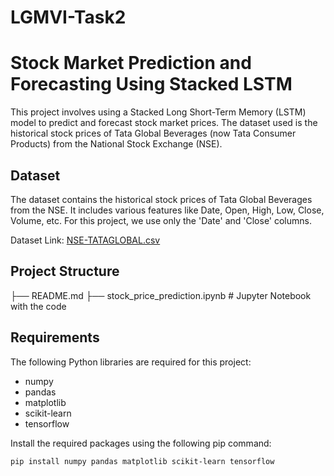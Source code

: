 # LGMVI-Task2

# Stock Market Prediction and Forecasting Using Stacked LSTM

This project involves using a Stacked Long Short-Term Memory (LSTM) model to predict and forecast stock market prices. The dataset used is the historical stock prices of Tata Global Beverages (now Tata Consumer Products) from the National Stock Exchange (NSE).

## Dataset

The dataset contains the historical stock prices of Tata Global Beverages from the NSE. It includes various features like Date, Open, High, Low, Close, Volume, etc. For this project, we use only the 'Date' and 'Close' columns.

Dataset Link: [NSE-TATAGLOBAL.csv](https://raw.githubusercontent.com/mwitiderrick/stockprice/master/NSE-TATAGLOBAL.csv)

## Project Structure

├── README.md
├── stock_price_prediction.ipynb # Jupyter Notebook with the code


## Requirements

The following Python libraries are required for this project:

- numpy
- pandas
- matplotlib
- scikit-learn
- tensorflow

Install the required packages using the following pip command:

```sh
pip install numpy pandas matplotlib scikit-learn tensorflow
